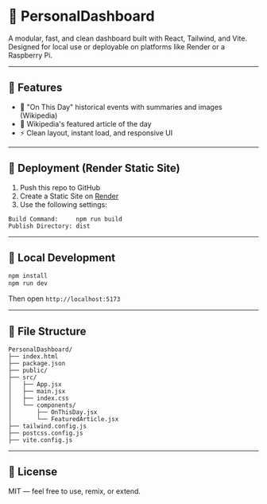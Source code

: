 # 🧭 PersonalDashboard

A modular, fast, and clean dashboard built with React, Tailwind, and Vite.  
Designed for local use or deployable on platforms like Render or a Raspberry Pi.

---

## 🚀 Features

- 📆 "On This Day" historical events with summaries and images (Wikipedia)
- 🌟 Wikipedia's featured article of the day
- ⚡ Clean layout, instant load, and responsive UI

---

## 🧩 Deployment (Render Static Site)

1. Push this repo to GitHub
2. Create a Static Site on [Render](https://render.com)
3. Use the following settings:

```
Build Command:     npm run build
Publish Directory: dist
```

---

## 🧰 Local Development

```bash
npm install
npm run dev
```

Then open `http://localhost:5173`

---

## 📁 File Structure

```
PersonalDashboard/
├── index.html
├── package.json
├── public/
├── src/
│   ├── App.jsx
│   ├── main.jsx
│   ├── index.css
│   └── components/
│       ├── OnThisDay.jsx
│       └── FeaturedArticle.jsx
├── tailwind.config.js
├── postcss.config.js
├── vite.config.js
```

---

## 📜 License

MIT — feel free to use, remix, or extend.
